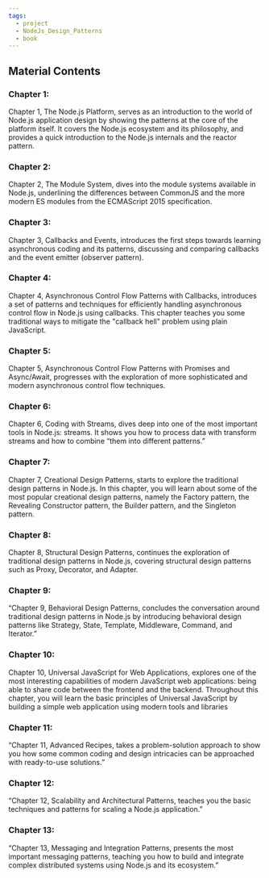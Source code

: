 ```yaml
---
tags:
  - project
  - NodeJs_Design_Patterns
  - book
---
```

## Material Contents

### Chapter 1: 

Chapter 1, The Node.js Platform, serves as an introduction to the world of Node.js application design by showing the patterns at the core of the platform itself. It covers the Node.js ecosystem and its philosophy, and provides a quick introduction to the Node.js internals and the reactor pattern.

### Chapter 2:

Chapter 2, The Module System, dives into the module systems available in Node.js, underlining the differences between CommonJS and the more modern ES modules from the ECMAScript 2015 specification.

### Chapter 3:

Chapter 3, Callbacks and Events, introduces the first steps towards learning asynchronous coding and its patterns, discussing and comparing callbacks and the event emitter (observer pattern).

### Chapter 4:

Chapter 4, Asynchronous Control Flow Patterns with Callbacks, introduces a set of patterns and techniques for efficiently handling asynchronous control flow in Node.js using callbacks. This chapter teaches you some traditional ways to mitigate the "callback hell" problem using plain JavaScript.

### Chapter 5:

Chapter 5, Asynchronous Control Flow Patterns with Promises and Async/Await, progresses with the exploration of more sophisticated and modern asynchronous control flow techniques.

### Chapter 6:

Chapter 6, Coding with Streams, dives deep into one of the most important tools in Node.js: streams. It shows you how to process data with transform streams and how to combine “them into different patterns.”

### Chapter 7:

Chapter 7, Creational Design Patterns, starts to explore the traditional design patterns in Node.js. In this chapter, you will learn about some of the most popular creational design patterns, namely the Factory pattern, the Revealing Constructor pattern, the Builder pattern, and the Singleton pattern.

### Chapter 8:

Chapter 8, Structural Design Patterns, continues the exploration of traditional design patterns in Node.js, covering structural design patterns such as Proxy, Decorator, and Adapter.

### Chapter 9:

“Chapter 9, Behavioral Design Patterns, concludes the conversation around traditional design patterns in Node.js by introducing behavioral design patterns like Strategy, State, Template, Middleware, Command, and Iterator.”

### Chapter 10:

Chapter 10, Universal JavaScript for Web Applications, explores one of the most interesting capabilities of modern JavaScript web applications: being able to share code between the frontend and the backend. Throughout this chapter, you will learn the basic principles of Universal JavaScript by building a simple web application using modern tools and libraries

### Chapter 11:

“Chapter 11, Advanced Recipes, takes a problem-solution approach to show you how some common coding and design intricacies can be approached with ready-to-use solutions.”

### Chapter 12:

“Chapter 12, Scalability and Architectural Patterns, teaches you the basic techniques and patterns for scaling a Node.js application.”

### Chapter 13:

“Chapter 13, Messaging and Integration Patterns, presents the most important messaging patterns, teaching you how to build and integrate complex distributed systems using Node.js and its ecosystem.”